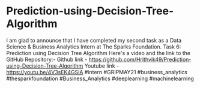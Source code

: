 # Prediction-using-Decision-Tree-Algorithm

I am glad to announce that I have completed my second task as a Data Science & Business Analytics Intern at The Sparks Foundation.
Task 6: Prediction using Decision Tree Algorithm
Here's a video and the link to the GitHub Repository:-
Github link - https://github.com/Hrithvik49/Prediction-using-Decision-Tree-Algorithm
Youtube link - https://youtu.be/4V3sEK4GSiA
#intern #GRIPMAY21 #business_analytics #thesparkfoundation #Business_Analytics #deeplearning #machinelearning
